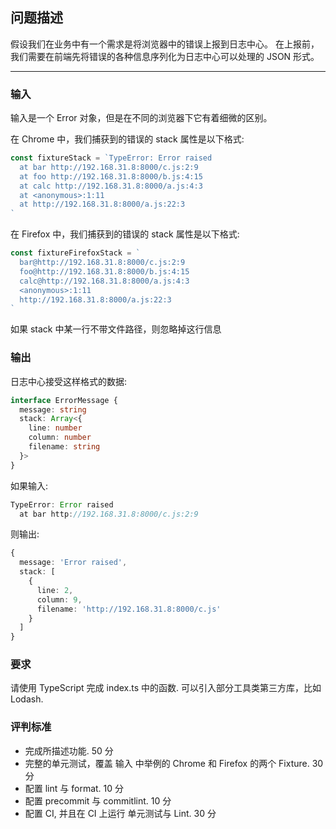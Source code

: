 ## 问题描述

假设我们在业务中有一个需求是将浏览器中的错误上报到日志中心。
在上报前，我们需要在前端先将错误的各种信息序列化为日志中心可以处理的 JSON 形式。

------

### 输入

输入是一个 Error 对象，但是在不同的浏览器下它有着细微的区别。

在 Chrome 中，我们捕获到的错误的 stack 属性是以下格式:

```typescript
const fixtureStack = `TypeError: Error raised
  at bar http://192.168.31.8:8000/c.js:2:9
  at foo http://192.168.31.8:8000/b.js:4:15
  at calc http://192.168.31.8:8000/a.js:4:3
  at <anonymous>:1:11
  at http://192.168.31.8:8000/a.js:22:3
`
```

在 Firefox 中，我们捕获到的错误的 stack 属性是以下格式:

```typescript
const fixtureFirefoxStack = `
  bar@http://192.168.31.8:8000/c.js:2:9
  foo@http://192.168.31.8:8000/b.js:4:15
  calc@http://192.168.31.8:8000/a.js:4:3
  <anonymous>:1:11
  http://192.168.31.8:8000/a.js:22:3
`
```

如果 stack 中某一行不带文件路径，则忽略掉这行信息

### 输出

日志中心接受这样格式的数据:

```typescript
interface ErrorMessage {
  message: string
  stack: Array<{
    line: number
    column: number
    filename: string
  }>
}
```

如果输入:

```typescript
TypeError: Error raised
  at bar http://192.168.31.8:8000/c.js:2:9
```

则输出:

```typescript
{
  message: 'Error raised',
  stack: [
    {
      line: 2,
      column: 9,
      filename: 'http://192.168.31.8:8000/c.js'
    }
  ]
}
```

### 要求

请使用 TypeScript 完成 index.ts 中的函数. 可以引入部分工具类第三方库，比如 Lodash.

### 评判标准

- 完成所描述功能. 50 分
- 完整的单元测试，覆盖 输入 中举例的 Chrome 和 Firefox 的两个 Fixture. 30 分
- 配置 lint 与 format. 10 分
- 配置 precommit 与 commitlint. 10 分
- 配置 CI, 并且在 CI 上运行 单元测试与 Lint. 30 分
